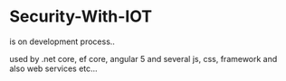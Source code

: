 # Security-With-IOT

is on development process.. 

used by .net core, ef core, angular 5 and several js, css, framework and also web services etc... 
